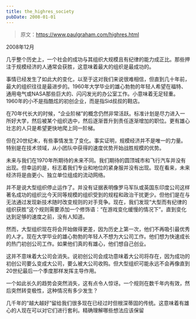 ```yaml
---
title: the_highres_society
pubDate: 2008-01-01
---
```


> 原文：https://www.paulgraham.com/highres.html 

            
2008年12月

几乎整个历史上，一个社会的成功与其组织大规模且有纪律的能力成正比。那些押注于规模经济的人通常会获胜，这意味着最大的组织是最成功的。

事情已经发生了如此大的变化，以至于这对我们来说很难相信，但直到几十年前，最大的组织往往是最进步的。1960年大学毕业的雄心勃勃的年轻人希望在福特、通用电气或NASA那些巨大的、闪闪发光的办公室工作。小意味着无足轻重。1960年的小不是指酷炫的初创企业，而是指Sid叔叔的鞋店。

在70年代长大的时候，“企业阶梯”的概念仍然非常活跃。标准计划是尽力进入一所好大学，然后被某个组织选中，然后逐渐晋升到责任逐渐增加的职位。更有雄心壮志的人只是希望更快地爬上同一阶梯。

但在20世纪末，有些事情发生了变化。事实证明，规模经济并不是唯一的力量。特别是在技术领域，从小团队中获得的速度优势开始战胜规模的优势。

未来与我们在1970年所期待的未来不同。我们期待的圆顶城市和飞行汽车并没有出现。但幸运的是，标志着我们专业和地位的紧身服并没有出现。现在看来，未来经济将是由更小、独立单位组成的流动网络。

并不是说大型组织停止运作了。并没有证据表明像罗马军队或英国东印度公司这样著名成功的组织比今天同等规模的组织受到的规程和政治干扰更少。但他们是在与无法通过发现新技术随时改变规则的对手竞争。现在，我们发现“大型而有纪律的组织获胜”这个规则需要添加一个修饰语：“在游戏变化缓慢的情况下”。直到变化达到足够的速度之前，没有人知道。

然而，大型组织现在将会开始做得更差，因为历史上第一次，他们不再吸引最优秀的人才。现在大学毕业的雄心勃勃的年轻人不想为大公司工作。他们想为快速成长的热门初创公司工作。如果他们真的有雄心，他们想自己创业。

这并不意味着大公司会消失。说初创公司会成功意味着大公司将存在，因为成功的初创公司要么变成大公司，要么被大公司收购。但大型组织可能永远不会再像直到20世纪最后一个季度那样发挥主导作用。

一个如此长久的趋势会突然消失，这有点令人惊讶。一个规则在数千年内有效，然后突然转变极性，这种情况有多少发生？

几千年的“越大越好”留给我们很多现在已经过时但根深蒂固的传统。这意味着有雄心的人现在可以对它们进行套利。精确理解哪些想法应该保留